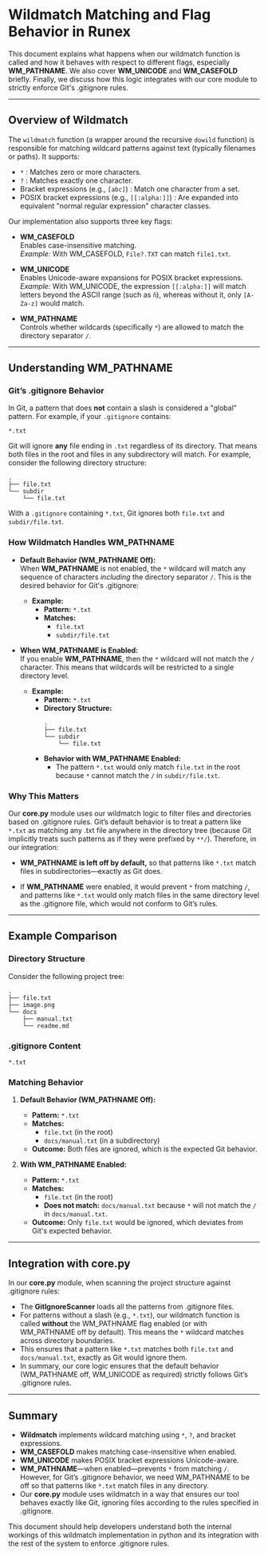 # Wildmatch Matching and Flag Behavior in Runex

This document explains what happens when our wildmatch function is called and how it behaves with respect to different flags, especially **WM_PATHNAME**. We also cover **WM_UNICODE** and **WM_CASEFOLD** briefly. Finally, we discuss how this logic integrates with our core module to strictly enforce Git's .gitignore rules.

---

## Overview of Wildmatch

The `wildmatch` function (a wrapper around the recursive `dowild` function) is responsible for matching wildcard patterns against text (typically filenames or paths). It supports:
  
- `*` : Matches zero or more characters.
- `?` : Matches exactly one character.
- Bracket expressions (e.g., `[abc]`) : Match one character from a set.
- POSIX bracket expressions (e.g., `[[:alpha:]]`) : Are expanded into equivalent "normal regular expression" character classes.

Our implementation also supports three key flags:

- **WM_CASEFOLD**  
  Enables case-insensitive matching.  
  *Example:* With WM_CASEFOLD, `File?.TXT` can match `file1.txt`.

- **WM_UNICODE**  
  Enables Unicode-aware expansions for POSIX bracket expressions.  
  *Example:* With WM_UNICODE, the expression `[[:alpha:]]` will match letters beyond the ASCII range (such as `ñ`), whereas without it, only `[A-Za-z]` would match.

- **WM_PATHNAME**  
  Controls whether wildcards (specifically `*`) are allowed to match the directory separator `/`.

---

## Understanding WM_PATHNAME

### Git’s .gitignore Behavior

In Git, a pattern that does **not** contain a slash is considered a "global" pattern. For example, if your `.gitignore` contains:

```
*.txt
```

Git will ignore **any** file ending in `.txt` regardless of its directory. That means both files in the root and files in any subdirectory will match. For example, consider the following directory structure:

```
.
├── file.txt
└── subdir
    └── file.txt
```

With a `.gitignore` containing `*.txt`, Git ignores both `file.txt` and `subdir/file.txt`.

### How Wildmatch Handles WM_PATHNAME

- **Default Behavior (WM_PATHNAME Off):**  
  When **WM_PATHNAME** is not enabled, the `*` wildcard will match any sequence of characters *including* the directory separator `/`. This is the desired behavior for Git's .gitignore:
  - **Example:**  
    - **Pattern:** `*.txt`  
    - **Matches:**  
      - `file.txt`  
      - `subdir/file.txt`
  
- **When WM_PATHNAME is Enabled:**  
  If you enable **WM_PATHNAME**, then the `*` wildcard will not match the `/` character. This means that wildcards will be restricted to a single directory level.
  - **Example:**  
    - **Pattern:** `*.txt`  
    - **Directory Structure:**
      ```
      .
      ├── file.txt
      └── subdir
          └── file.txt
      ```
    - **Behavior with WM_PATHNAME Enabled:**  
      - The pattern `*.txt` would only match `file.txt` in the root because `*` cannot match the `/` in `subdir/file.txt`.
  
### Why This Matters

Our **core.py** module uses our wildmatch logic to filter files and directories based on .gitignore rules. Git’s default behavior is to treat a pattern like `*.txt` as matching any .txt file anywhere in the directory tree (because Git implicitly treats such patterns as if they were prefixed by `**/`). Therefore, in our integration:
  
- **WM_PATHNAME is left off by default,** so that patterns like `*.txt` match files in subdirectories—exactly as Git does.
  
- If **WM_PATHNAME** were enabled, it would prevent `*` from matching `/`, and patterns like `*.txt` would only match files in the same directory level as the .gitignore file, which would not conform to Git’s rules.

---

## Example Comparison

### Directory Structure

Consider the following project tree:

```
.
├── file.txt
├── image.png
└── docs
    ├── manual.txt
    └── readme.md
```

### .gitignore Content

```
*.txt
```

### Matching Behavior

1. **Default Behavior (WM_PATHNAME Off):**
   - **Pattern:** `*.txt`
   - **Matches:**  
     - `file.txt` (in the root)  
     - `docs/manual.txt` (in a subdirectory)
   - **Outcome:** Both files are ignored, which is the expected Git behavior.

2. **With WM_PATHNAME Enabled:**
   - **Pattern:** `*.txt`
   - **Matches:**  
     - `file.txt` (in the root)  
     - **Does not match:** `docs/manual.txt` because `*` will not match the `/` in `docs/manual.txt`.
   - **Outcome:** Only `file.txt` would be ignored, which deviates from Git's expected behavior.

---

## Integration with core.py

In our **core.py** module, when scanning the project structure against .gitignore rules:
  
- The **GitIgnoreScanner** loads all the patterns from .gitignore files.
- For patterns without a slash (e.g., `*.txt`), our wildmatch function is called **without** the WM_PATHNAME flag enabled (or with WM_PATHNAME off by default). This means the `*` wildcard matches across directory boundaries.
- This ensures that a pattern like `*.txt` matches both `file.txt` and `docs/manual.txt`, exactly as Git would ignore them.
- In summary, our core logic ensures that the default behavior (WM_PATHNAME off, WM_UNICODE as required) strictly follows Git’s .gitignore rules.

---

## Summary

- **Wildmatch** implements wildcard matching using `*`, `?`, and bracket expressions.
- **WM_CASEFOLD** makes matching case-insensitive when enabled.
- **WM_UNICODE** makes POSIX bracket expressions Unicode-aware.
- **WM_PATHNAME**—when enabled—prevents `*` from matching `/`. However, for Git’s .gitignore behavior, we need WM_PATHNAME to be off so that patterns like `*.txt` match files in any directory.
- Our **core.py** module uses wildmatch in a way that ensures our tool behaves exactly like Git, ignoring files according to the rules specified in .gitignore.

This document should help developers understand both the internal workings of this wildmatch implementation in python and its integration with the rest of the system to enforce .gitignore rules.